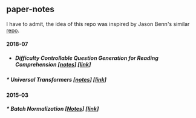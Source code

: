 ## paper-notes

I have to admit, the idea of this repo was inspired by Jason Benn's similar [repo](https://github.com/JasonBenn/deep-learning-paper-notes/).

#### 2018-07

* ##### Difficulty Controllable Question Generation for Reading Comprehension [[notes](papers/dc-question-generation.md)] [[link](https://arxiv.org/abs/1807.03586)]

##### * Universal Transformers [[notes](papers/universal-transformers.md)] [[link](https://arxiv.org/abs/1807.03819)]

#### 2015-03

##### * Batch Normalization [[Notes](papers/batch-normalization.md)] [[link](https://arxiv.org/abs/1502.03167)]
